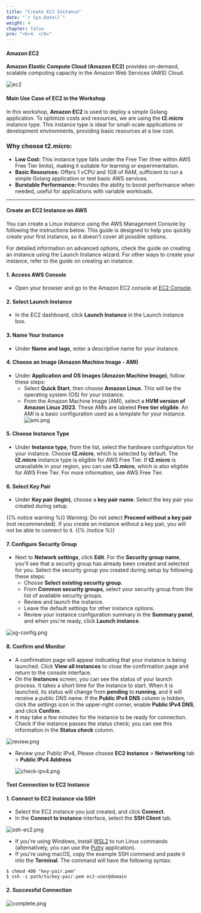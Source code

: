 ```yaml
---
title: "Create EC2 Instance"
date: "`r Sys.Date()`"
weight: 4
chapter: false
pre: "<b>4. </b>"
---
```


#### Amazon EC2

**Amazon Elastic Compute Cloud (Amazon EC2)** provides on-demand, scalable computing capacity in the Amazon Web Services (AWS) Cloud.

![ec2](https://docs.aws.amazon.com/images/AWSEC2/latest/UserGuide/images/instance-types.png)

#### Main Use Case of EC2 in the Workshop  

In this workshop, **Amazon EC2** is used to deploy a simple Golang application. To optimize costs and resources, we are using the **t2.micro** instance type. This instance type is ideal for small-scale applications or development environments, providing basic resources at a low cost.  

### Why choose **t2.micro**:
- **Low Cost:** This instance type falls under the Free Tier (free within AWS Free Tier limits), making it suitable for learning or experimentation.  
- **Basic Resources:** Offers 1 vCPU and 1GB of RAM, sufficient to run a simple Golang application or test basic AWS services.  
- **Burstable Performance:** Provides the ability to boost performance when needed, useful for applications with variable workloads.  

---

#### Create an EC2 Instance on AWS

You can create a Linux instance using the AWS Management Console by following the instructions below.
This guide is designed to help you quickly create your first instance, so it doesn't cover all possible options.

For detailed information on advanced options, check the guide on creating an instance using the Launch Instance wizard. For other ways to create your instance, refer to the guide on creating an instance.

#### 1. Access AWS Console

- Open your browser and go to the Amazon EC2 console at [EC2 Console](https://console.aws.amazon.com/ec2/).

#### 2. Select Launch Instance

- In the EC2 dashboard, click **Launch Instance** in the Launch instance box.

#### 3. Name Your Instance

- Under **Name and tags**, enter a descriptive name for your instance.

#### 4. Choose an Image (Amazon Machine Image - AMI)

- Under **Application and OS Images (Amazon Machine Image)**, follow these steps:
  - Select **Quick Start**, then choose **Amazon Linux**. This will be the operating system (OS) for your instance.
  - From the Amazon Machine Image (AMI), select a **HVM version of Amazon Linux 2023**. These AMIs are labeled **Free tier eligible**. An AMI is a basic configuration used as a template for your instance.
![ami.png](/images/4-create-ec2-instance/ami.png)

#### 5. Choose Instance Type

- Under **Instance type**, from the list, select the hardware configuration for your instance. Choose **t2.micro**, which is selected by default. The **t2.micro** instance type is eligible for AWS Free Tier. If **t2.micro** is unavailable in your region, you can use **t3.micro**, which is also eligible for AWS Free Tier. For more information, see AWS Free Tier.

#### 6. Select Key Pair

- Under **Key pair (login)**, choose a **key pair name**. Select the key pair you created during setup.

{{% notice warning %}}
Warning: Do not select **Proceed without a key pair** (not recommended). If you create an instance without a key pair, you will not be able to connect to it.
{{% /notice %}}

#### 7. Configure Security Group

- Next to **Network settings**, click **Edit**. For the **Security group name**, you'll see that a security group has already been created and selected for you. Select the security group you created during setup by following these steps:
  - Choose **Select existing security group**.
  - From **Common security groups**, select your security group from the list of available security groups.
  - Review and launch the instance.
  - Leave the default settings for other instance options.
  - Review your instance configuration summary in the **Summary panel**, and when you're ready, click **Launch instance**.

![sg-config.png](/images/4-create-ec2-instance/sg-config.png)

#### 8. Confirm and Monitor

- A confirmation page will appear indicating that your instance is being launched. Click **View all instances** to close the confirmation page and return to the console interface.
- On the **Instances** screen, you can see the status of your launch process. It takes a short time for the instance to start. When it is launched, its status will change from **pending** to **running**, and it will receive a public DNS name. If the **Public IPv4 DNS** column is hidden, click the settings icon in the upper-right corner, enable **Public IPv4 DNS**, and click **Confirm**.
- It may take a few minutes for the instance to be ready for connection. Check if the instance passes the status check; you can see this information in the **Status check** column.

![review.png](/images/4-create-ec2-instance/review-png.png)

- Review your Public IPv4, Please choose **EC2 Instance** > **Networking** tab > **Public IPv4 Address**

  ![check-ipv4.png](/images/4-create-ec2-instance/check-ipv4.png)

#### Test Connection to EC2 Instance

#### 1. Connect to EC2 Instance via SSH

- Select the EC2 instance you just created, and click **Connect**.
- In the **Connect to instance** interface, select the **SSH Client** tab.

![ssh-ec2.png](/images/4-create-ec2-instance/ssh-ec2.png)

- If you're using Windows, install [WSL2](https://learn.microsoft.com/en-us/windows/wsl/install) to run Linux commands (alternatively, you can use the [Putty](https://www.putty.org/) application).
- If you're using macOS, copy the example SSH command and paste it into the **Terminal**. The command will have the following syntax:

```
$ chmod 400 "key-pair.pem"
$ ssh -i path/to/key-pair.pem ec2-user@domain
```

#### 2. Successful Connection

![complete.png](/images/4-create-ec2-instance/complete.png)
